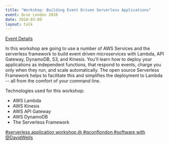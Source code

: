 ```yaml
---
title: "Workshop: Building Event Driven Serverless Applications"
event: Qcon London 2018
date: 2018-03-09
layout: talk
---
```


[Event Details](https://qconlondon.com/london2018/workshop/serverless-workshop)

In this workshop are going to use a number of AWS Services and the serverless framework to build event driven microservices with Lambda, API Gateway, DynamoDB, S3, and Kinesis. You'll learn how to deploy your applications as independent functions, that respond to events, charge you only when they run, and scale automatically. The open source Serverless Framework helps to facilitate this and simplifies the deployment to Lambda -- all from the comfort of your command line.

Technologies used for this workshop:

- AWS Lambda
- AWS Kinesis
- AWS API Gateway
- AWS DynamoDB
- The Serverless Framework


[#serverless application workshop @ #qconflondon #software with @DavidWells](https://twitter.com/codescrum/status/972042001347764224)
